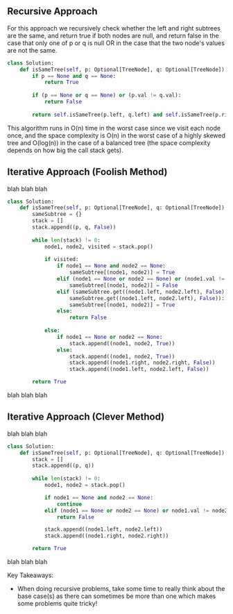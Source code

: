 ## Recursive Approach
For this approach we recursively check whether the left and right subtrees are the same, and return true if both nodes are null, and return false in the case that only one of p or q is null OR in the case that the two node's values are not the same.
``` python
class Solution:
    def isSameTree(self, p: Optional[TreeNode], q: Optional[TreeNode]) -> bool:
        if p == None and q == None:
            return True
  
        if (p == None or q == None) or (p.val != q.val):
            return False
            
        return self.isSameTree(p.left, q.left) and self.isSameTree(p.right, q.right)
```
This algorithm runs in O(n) time in the worst case since we visit each node once, and the space complexity is O(n) in the worst case of a highly skewed tree and O(log(n)) in the case of a balanced tree (the space complexity depends on how big the call stack gets).
## Iterative Approach (Foolish Method)
blah blah blah
``` python
class Solution:
    def isSameTree(self, p: Optional[TreeNode], q: Optional[TreeNode]) -> bool:
        sameSubtree = {}
        stack = []
        stack.append((p, q, False))
  
        while len(stack) != 0:
            node1, node2, visited = stack.pop()
  
            if visited:
                if node1 == None and node2 == None:
                    sameSubtree[(node1, node2)] = True
                elif (node1 == None or node2 == None) or (node1.val != node2.val):
                    sameSubtree[(node1, node2)] = False
                elif (sameSubtree.get((node1.left, node2.left), False) and
                    sameSubtree.get((node1.left, node2.left), False)):
                    sameSubtree[(node1, node2)] = True
                else:
                    return False
  
            else:
                if node1 == None or node2 == None:
                    stack.append((node1, node2, True))
                else:
                    stack.append((node1, node2, True))
                    stack.append((node1.right, node2.right, False))
                    stack.append((node1.left, node2.left, False))

        return True
```
blah blah blah
## Iterative Approach (Clever Method)
blah blah blah
``` python
class Solution:
    def isSameTree(self, p: Optional[TreeNode], q: Optional[TreeNode]) -> bool:
        stack = []
        stack.append((p, q))
  
        while len(stack) != 0:
            node1, node2 = stack.pop()

            if node1 == None and node2 == None:
                continue
            elif (node1 == None or node2 == None) or node1.val != node2.val:
                return False

            stack.append((node1.left, node2.left))
            stack.append((node1.right, node2.right))

        return True
```
blah blah blah

Key Takeaways:
- When doing recursive problems, take some time to really think about the base case(s) as there can sometimes be more than one which makes some problems quite tricky!